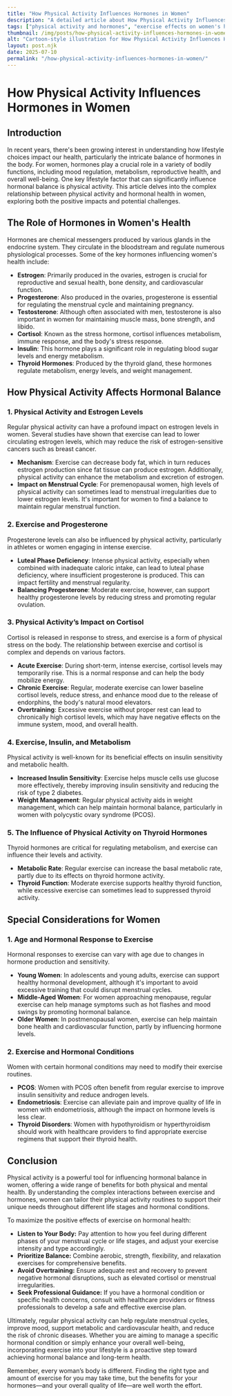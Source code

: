 ```yaml
---
title: "How Physical Activity Influences Hormones in Women"
description: "A detailed article about How Physical Activity Influences Hormones in Women."
tags: ["physical activity and hormones", "exercise effects on women's hormones", "hormone balance through physical activity", "impact of exercise on female hormones", "women's health and fitness hormones"]
thumbnail: /img/posts/how-physical-activity-influences-hormones-in-women.webp
alt: "Cartoon-style illustration for How Physical Activity Influences Hormones in Women"
layout: post.njk
date: 2025-07-10
permalink: "/how-physical-activity-influences-hormones-in-women/"
---
```


# How Physical Activity Influences Hormones in Women

## Introduction

In recent years, there's been growing interest in understanding how lifestyle choices impact our health, particularly the intricate balance of hormones in the body. For women, hormones play a crucial role in a variety of bodily functions, including mood regulation, metabolism, reproductive health, and overall well-being. One key lifestyle factor that can significantly influence hormonal balance is physical activity. This article delves into the complex relationship between physical activity and hormonal health in women, exploring both the positive impacts and potential challenges.

## The Role of Hormones in Women's Health

Hormones are chemical messengers produced by various glands in the endocrine system. They circulate in the bloodstream and regulate numerous physiological processes. Some of the key hormones influencing women's health include:

- **Estrogen**: Primarily produced in the ovaries, estrogen is crucial for reproductive and sexual health, bone density, and cardiovascular function.
- **Progesterone**: Also produced in the ovaries, progesterone is essential for regulating the menstrual cycle and maintaining pregnancy.
- **Testosterone**: Although often associated with men, testosterone is also important in women for maintaining muscle mass, bone strength, and libido.
- **Cortisol**: Known as the stress hormone, cortisol influences metabolism, immune response, and the body's stress response.
- **Insulin**: This hormone plays a significant role in regulating blood sugar levels and energy metabolism.
- **Thyroid Hormones**: Produced by the thyroid gland, these hormones regulate metabolism, energy levels, and weight management.

## How Physical Activity Affects Hormonal Balance

### 1. Physical Activity and Estrogen Levels

Regular physical activity can have a profound impact on estrogen levels in women. Several studies have shown that exercise can lead to lower circulating estrogen levels, which may reduce the risk of estrogen-sensitive cancers such as breast cancer.

- **Mechanism**: Exercise can decrease body fat, which in turn reduces estrogen production since fat tissue can produce estrogen. Additionally, physical activity can enhance the metabolism and excretion of estrogen.
- **Impact on Menstrual Cycle**: For premenopausal women, high levels of physical activity can sometimes lead to menstrual irregularities due to lower estrogen levels. It's important for women to find a balance to maintain regular menstrual function.

### 2. Exercise and Progesterone

Progesterone levels can also be influenced by physical activity, particularly in athletes or women engaging in intense exercise.

- **Luteal Phase Deficiency**: Intense physical activity, especially when combined with inadequate caloric intake, can lead to luteal phase deficiency, where insufficient progesterone is produced. This can impact fertility and menstrual regularity.
- **Balancing Progesterone**: Moderate exercise, however, can support healthy progesterone levels by reducing stress and promoting regular ovulation.

### 3. Physical Activity’s Impact on Cortisol

Cortisol is released in response to stress, and exercise is a form of physical stress on the body. The relationship between exercise and cortisol is complex and depends on various factors.

- **Acute Exercise**: During short-term, intense exercise, cortisol levels may temporarily rise. This is a normal response and can help the body mobilize energy.
- **Chronic Exercise**: Regular, moderate exercise can lower baseline cortisol levels, reduce stress, and enhance mood due to the release of endorphins, the body's natural mood elevators.
- **Overtraining**: Excessive exercise without proper rest can lead to chronically high cortisol levels, which may have negative effects on the immune system, mood, and overall health.

### 4. Exercise, Insulin, and Metabolism

Physical activity is well-known for its beneficial effects on insulin sensitivity and metabolic health.

- **Increased Insulin Sensitivity**: Exercise helps muscle cells use glucose more effectively, thereby improving insulin sensitivity and reducing the risk of type 2 diabetes.
- **Weight Management**: Regular physical activity aids in weight management, which can help maintain hormonal balance, particularly in women with polycystic ovary syndrome (PCOS).

### 5. The Influence of Physical Activity on Thyroid Hormones

Thyroid hormones are critical for regulating metabolism, and exercise can influence their levels and activity.

- **Metabolic Rate**: Regular exercise can increase the basal metabolic rate, partly due to its effects on thyroid hormone activity.
- **Thyroid Function**: Moderate exercise supports healthy thyroid function, while excessive exercise can sometimes lead to suppressed thyroid activity.

## Special Considerations for Women

### 1. Age and Hormonal Response to Exercise

Hormonal responses to exercise can vary with age due to changes in hormone production and sensitivity.

- **Young Women**: In adolescents and young adults, exercise can support healthy hormonal development, although it's important to avoid excessive training that could disrupt menstrual cycles.
- **Middle-Aged Women**: For women approaching menopause, regular exercise can help manage symptoms such as hot flashes and mood swings by promoting hormonal balance.
- **Older Women**: In postmenopausal women, exercise can help maintain bone health and cardiovascular function, partly by influencing hormone levels.

### 2. Exercise and Hormonal Conditions

Women with certain hormonal conditions may need to modify their exercise routines.

- **PCOS**: Women with PCOS often benefit from regular exercise to improve insulin sensitivity and reduce androgen levels.
- **Endometriosis**: Exercise can alleviate pain and improve quality of life in women with endometriosis, although the impact on hormone levels is less clear.
- **Thyroid Disorders**: Women with hypothyroidism or hyperthyroidism should work with healthcare providers to find appropriate exercise regimens that support their thyroid health.

## Conclusion

Physical activity is a powerful tool for influencing hormonal balance in women, offering a wide range of benefits for both physical and mental health. By understanding the complex interactions between exercise and hormones, women can tailor their physical activity routines to support their unique needs throughout different life stages and hormonal conditions.

To maximize the positive effects of exercise on hormonal health:

- **Listen to Your Body:** Pay attention to how you feel during different phases of your menstrual cycle or life stages, and adjust your exercise intensity and type accordingly.
- **Prioritize Balance:** Combine aerobic, strength, flexibility, and relaxation exercises for comprehensive benefits.
- **Avoid Overtraining:** Ensure adequate rest and recovery to prevent negative hormonal disruptions, such as elevated cortisol or menstrual irregularities.
- **Seek Professional Guidance:** If you have a hormonal condition or specific health concerns, consult with healthcare providers or fitness professionals to develop a safe and effective exercise plan.

Ultimately, regular physical activity can help regulate menstrual cycles, improve mood, support metabolic and cardiovascular health, and reduce the risk of chronic diseases. Whether you are aiming to manage a specific hormonal condition or simply enhance your overall well-being, incorporating exercise into your lifestyle is a proactive step toward achieving hormonal balance and long-term health.

Remember, every woman’s body is different. Finding the right type and amount of exercise for you may take time, but the benefits for your hormones—and your overall quality of life—are well worth the effort.